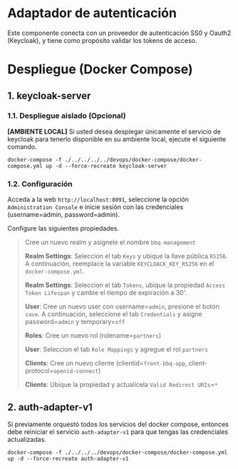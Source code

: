 # Adaptador de autenticación
Este componente conecta con un proveedor de autenticación SS0 y Oauth2 (Keycloak), y tiene como propósito validar los
tokens de acceso.

# Despliegue (Docker Compose)
## 1. keycloak-server
### 1.1. Despliegue aislado (Opcional)
**[AMBIENTE LOCAL]** Si usted desea desplegar únicamente el servicio de keycloak para tenerlo disponible en su ambiente local, ejecute el 
siguiente comando.

```shell script
docker-compose -f ./../../../../devops/docker-compose/docker-compose.yml up -d --force-recreate keycloak-server
```

### 1.2. Configuración
Acceda a la web `http://localhost:8091`, seleccione la opción 
`Administration Console` e inicie sesión con las credenciales (username=admin, password=admin).

Configure las siguientes propiedades.
> Cree un nuevo realm y asígnele el nombre `bbq-management`
> 
> **Realm Settings**: Seleccion el tab `Keys` y ubique la llave pública `RS256`. A continuación, reemplace la variable 
> `KEYCLOACK_KEY_RS256` en el `docker-compose.yml`.
> 
> **Realm Settings**: Seleccion el tab `Tokens`, ubique la propiedad `Access Token Lifespan` y cambie el tiempo de
> expiración a 30'.
> 
> **User**: Cree un nuevo user con username=`admin`, presione el botón `save`. A continuación, seleccione el tab 
> `Credentials` y asigne password=`admin` y temporary=`off`
>
> **Roles**: Cree un nuevo rol (rolename=`partners`)
> 
> **User**: Seleccion el tab `Role Mappings` y agregue el rol `partners`
> 
> **Clients**: Cree un nuevo cliente (clientid=`front-bbq-app`, client-protocol=`openid-connect`)
> 
> **Clients**: Ubique la propiedad y actualícela `Valid Redirect URIs`=`*`

## 2. auth-adapter-v1
Si previamente orquestó todos los servicios del docker compose, entonces debe reiniciar el servicio `auth-adapter-v1`
para que tengas las credenciales actualizadas.

```shell script
docker-compose -f ./../../../devops/docker-compose/docker-compose.yml up -d --force-recreate auth-adapter-v1
```
